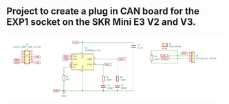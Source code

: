 ## Project to create a plug in CAN board for the EXP1 socket on the SKR Mini E3 V2 and V3.        ##

![board schematic](./IMG/SKR_CAN_sch.png)
